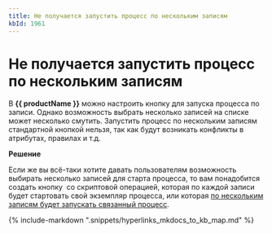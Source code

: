 ```yaml
---
title: Не получается запустить процесс по нескольким записям
kbId: 1961
---
```


# Не получается запустить процесс по нескольким записям

В **{{ productName }}** можно настроить кнопку для запуска процесса по записи. Однако возможность выбрать несколько записей на списке может несколько смутить. Запустить процесс по нескольким записям стандартной кнопкой нельзя, так как будут возникать конфликты в атрибутах, правилах и т.д.

**Решение**

Если же вы всё-таки хотите давать пользователям возможность выбирать несколько записей для старта процесса, то вам понадобится создать кнопку  со скриптовой операцией, которая по каждой записи будет стартовать свой экземпляр процесса, или которая [по нескольким записям будет запускать связанный процесс](https://kb.comindware.ru/article.php?id=1524).

{% include-markdown ".snippets/hyperlinks_mkdocs_to_kb_map.md" %}
